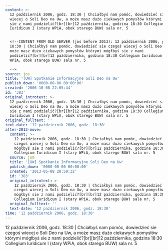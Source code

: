 ```yaml
---
content: >-
  12 październik 2006, godz. 18:30 | Chciałbyś nam pomóc, dowiedzieć sie czegoś
  wiecej o Soli Deo na Uw, a może masz dużo ciekawych pomysłów którymi mógłbyś
  sie z nami podzielić?[br][br]12 października, godzina 18:30 Collegium
  Iuridicum I (stary WPiA, obok starego BUW) sala nr. 5


  <!--CONTENT FROM OLD SERVER (jos before 2013): 12 październik 2006, godz.
  18:30 | Chciałbyś nam pomóc, dowiedzieć sie czegoś wiecej o Soli Deo na Uw, a
  może masz dużo ciekawych pomysłów którymi mógłbyś sie z nami
  podzielić?[br][br]12 października, godzina 18:30 Collegium Iuridicum I (stary
  WPiA, obok starego BUW) sala nr. 5

  -->
source: jos
title: '[UW] Spotkanie Informacyjne Soli Deo na Uw'
publish_down: '0000-00-00 00:00:00'
created: '2006-10-08 22:05:44'
id: '383'
original_introtext: >-
  12 październik 2006, godz. 18:30 | Chciałbyś nam pomóc, dowiedzieć sie czegoś
  wiecej o Soli Deo na Uw, a może masz dużo ciekawych pomysłów którymi mógłbyś
  sie z nami podzielić?[br][br]12 października, godzina 18:30 Collegium
  Iuridicum I (stary WPiA, obok starego BUW) sala nr. 5
original_fulltext: ''
text-date: '12 październik 2006, godz. 18:30'
after-2013-move:
  content: >-
    12 październik 2006, godz. 18:30 | Chciałbyś nam pomóc, dowiedzieć sie
    czegoś wiecej o Soli Deo na Uw, a może masz dużo ciekawych pomysłów którymi
    mógłbyś sie z nami podzielić?[br][br]12 października, godzina 18:30
    Collegium Iuridicum I (stary WPiA, obok starego BUW) sala nr. 5
  source: jom
  title: '[UW] Spotkanie Informacyjne Soli Deo na Uw'
  publish_down: '0000-00-00 00:00:00'
  created: '2013-05-08 20:59:32'
  id: '383'
  original_introtext: >-
    12 październik 2006, godz. 18:30 | Chciałbyś nam pomóc, dowiedzieć sie
    czegoś wiecej o Soli Deo na Uw, a może masz dużo ciekawych pomysłów którymi
    mógłbyś sie z nami podzielić?[br][br]12 października, godzina 18:30
    Collegium Iuridicum I (stary WPiA, obok starego BUW) sala nr. 5
  original_fulltext: ''
  text-date: '12 październik 2006, godz. 18:30'
time: '12 październik 2006, godz. 18:30'
---
```

12 październik 2006, godz. 18:30 | Chciałbyś nam pomóc, dowiedzieć sie czegoś wiecej o Soli Deo na Uw, a może masz dużo ciekawych pomysłów którymi mógłbyś sie z nami podzielić?[br][br]12 października, godzina 18:30 Collegium Iuridicum I (stary WPiA, obok starego BUW) sala nr. 5

<!--CONTENT FROM OLD SERVER (jos before 2013): 12 październik 2006, godz. 18:30 | Chciałbyś nam pomóc, dowiedzieć sie czegoś wiecej o Soli Deo na Uw, a może masz dużo ciekawych pomysłów którymi mógłbyś sie z nami podzielić?[br][br]12 października, godzina 18:30 Collegium Iuridicum I (stary WPiA, obok starego BUW) sala nr. 5
-->

<!--{{json:{"created_date":"2006-10-08 22:05:44","publish_down":"0000-00-00 00:00:00","id":"383"}}}-->